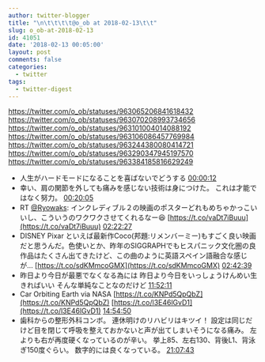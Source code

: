 ```yaml
---
author: twitter-blogger
title: "\n\t\t\t\t@o_ob at 2018-02-13\t\t"
slug: o_ob-at-2018-02-13
id: 41051
date: '2018-02-13 00:05:00'
layout: post
comments: false
categories:
  - twitter
tags:
  - twitter-digest
---
```


https://twitter.com/o_ob/statuses/963065206841618432 https://twitter.com/o_ob/statuses/963070208993734656 https://twitter.com/o_ob/statuses/963101004014088192 https://twitter.com/o_ob/statuses/963106086457769984 https://twitter.com/o_ob/statuses/963244380080414721 https://twitter.com/o_ob/statuses/963290347945197570 https://twitter.com/o_ob/statuses/963384185816629249  

*   人生がハードモードになることを喜ばないでどうする [00:00:12](https://twitter.com/o_ob/statuses/963065206841618432)
*   幸い、肩の関節を外しても痛みを感じない技術は身につけた。 これは才能ではなく努力。 [00:20:05](https://twitter.com/o_ob/statuses/963070208993734656)
*   RT [@Ryowaks](https://twitter.com/Ryowaks): インクレディブル２の映画のポスターどれもめちゃかっこいいし、こういうのワクワクさせてくれるなー😆 [https://t.co/vaDt7iBuuu](https://t.co/vaDt7iBuuu) [02:22:27](https://twitter.com/o_ob/statuses/963101004014088192)
*   DISNEY Pixar といえば最新作Coco(邦題:リメンバーミー)もすごく良い映画だと思うんだ。色使いとか、昨年のSIGGRAPHでもヒスパニック文化圏の良作品はたくさん出てきたけど、この曲のように英語スペイン語融合な感じが… [https://t.co/sdKMmcoGMX](https://t.co/sdKMmcoGMX) [02:42:39](https://twitter.com/o_ob/statuses/963106086457769984)
*   昨日より今日が最悪でなくなる為には 昨日より今日をいっしょうけんめい生きればいい そんな単純なことなのだけど [11:52:11](https://twitter.com/o_ob/statuses/963244380080414721)
*   Car Orbiting Earth via NASA [https://t.co/KNPd5QpQbZ](https://t.co/KNPd5QpQbZ) [https://t.co/l3E46lGvD1](https://t.co/l3E46lGvD1) [14:54:50](https://twitter.com/o_ob/statuses/963290347945197570)
*   歯科からの整形外科コンボ。 連休明けのリハビリはキツイ！ 設定は同じだけど目を閉じて呼吸を整えておかないと声が出てしまいそうになる痛み。 左よりも右が再度硬くなっているのが辛い。 挙上85、左右130、背後L1、背泳ぎ150度ぐらい。 数字的には良くなっている。 [21:07:43](https://twitter.com/o_ob/statuses/963384185816629249)